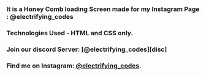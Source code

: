 ### It is a Honey Comb loading Screen made for my Instagram Page : @electrifying_codes

### Technologies Used - HTML and CSS only.

### Join our discord Server: [@electrifying_codes][disc]
### Find me on Instagram: [@electrifying_codes][Instagram].

[instagram]: https://www.instagram.com/electrifying_codes